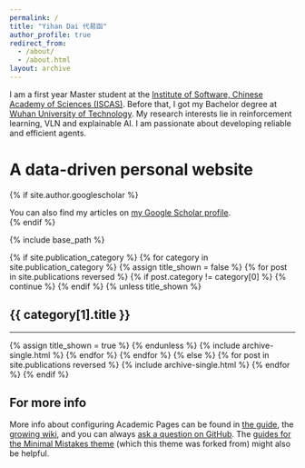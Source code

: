 ```yaml
---
permalink: /
title: "Yihan Dai 代易函"
author_profile: true
redirect_from: 
  - /about/
  - /about.html
layout: archive
---
```


I am a first year Master student at the [Institute of Software, Chinese Academy of Sciences (ISCAS)]("http://www.iscas.ac.cn"). Before that, I got my Bachelor degree at [Wuhan University of Technology]("https://www.whut.edu.cn"). My research interests lie in reinforcement learning, VLN and explainable AI. I am passionate about developing reliable and efficient agents.

A data-driven personal website
======
{% if site.author.googlescholar %}
  <div class="wordwrap">You can also find my articles on <a href="{{site.author.googlescholar}}">my Google Scholar profile</a>.</div>
{% endif %}

{% include base_path %}

<!-- New style rendering if publication categories are defined -->
{% if site.publication_category %}
  {% for category in site.publication_category  %}
    {% assign title_shown = false %}
    {% for post in site.publications reversed %}
      {% if post.category != category[0] %}
        {% continue %}
      {% endif %}
      {% unless title_shown %}
        <div>
        <h2>{{ category[1].title }}</h2><hr />
        </div>
        {% assign title_shown = true %}
      {% endunless %}
      {% include archive-single.html %}
    {% endfor %}
  {% endfor %}
{% else %}
  {% for post in site.publications reversed %}
    {% include archive-single.html %}
  {% endfor %}
{% endif %}


For more info
------
More info about configuring Academic Pages can be found in [the guide](https://academicpages.github.io/markdown/), the [growing wiki](https://github.com/academicpages/academicpages.github.io/wiki), and you can always [ask a question on GitHub](https://github.com/academicpages/academicpages.github.io/discussions). The [guides for the Minimal Mistakes theme](https://mmistakes.github.io/minimal-mistakes/docs/configuration/) (which this theme was forked from) might also be helpful.
